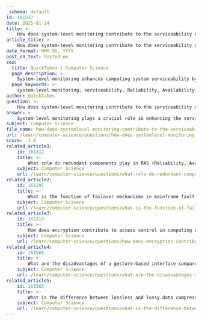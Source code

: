 ```yaml
---
_schema: default
id: 161537
date: 2025-01-24
title: >-
    How does system-level monitoring contribute to the serviceability of a computing system?
article_title: >-
    How does system-level monitoring contribute to the serviceability of a computing system?
date_format: MMM DD, YYYY
post_on_text: Posted on
seo:
  title: QuickTakes | Computer Science
  page_description: >-
    System-level monitoring enhances computing system serviceability by enabling proactive detection of issues, facilitating root cause analysis, and collecting performance metrics, among other capabilities.
  page_keywords: >-
    system-level monitoring, serviceability, Reliability, Availability, Serviceability, proactive issue detection, root cause analysis, performance metrics, automated alerts, centralized management, log monitoring, continuous improvement, IT management
author: QuickTakes
question: >-
    How does system-level monitoring contribute to the serviceability of a computing system?
answer: >-
    System-level monitoring plays a crucial role in enhancing the serviceability of a computing system, particularly in the context of Reliability, Availability, and Serviceability (RAS). Here are several ways in which system-level monitoring contributes to serviceability:\n\n1. **Proactive Issue Detection**: Continuous monitoring allows for the early detection of potential issues before they escalate into significant problems. By tracking metrics such as CPU usage, memory utilization, and disk I/O operations, system-level monitoring can identify anomalies that may affect system performance. This proactive approach helps in maintaining system uptime and reliability.\n\n2. **Root Cause Analysis**: When failures occur, system-level monitoring tools can assist in efficiently diagnosing the root cause of the issue. By analyzing logs and performance metrics, IT teams can pinpoint the source of failures, which minimizes disruption and facilitates quicker recovery. This capability is particularly important for hyperscale data centers that require high availability.\n\n3. **Performance Metrics Collection**: Monitoring systems collect a wide range of performance metrics that can be analyzed to establish baselines for normal operation. This data is invaluable for understanding system behavior over time and for identifying trends that may indicate underlying problems. For example, if disk utilization consistently approaches capacity, it may signal the need for additional resources.\n\n4. **Automated Alerts and Reporting**: Advanced monitoring solutions can generate alerts when specific thresholds are crossed, allowing IT staff to respond quickly to potential issues. These alerts can be aggregated and analyzed to provide insights into system health and performance, enabling better decision-making regarding maintenance and upgrades.\n\n5. **Centralized Management**: Tools that centralize monitoring across multiple systems provide a comprehensive view of the entire IT environment. This centralized approach simplifies the management of resources and allows for more efficient oversight of system performance, which is essential for maintaining serviceability.\n\n6. **Log Monitoring**: System-level monitoring often includes log management, which is critical for understanding system activity and performance. By analyzing log files, IT teams can gain insights into user behavior, system errors, and other events that may impact serviceability. This information can be used to optimize system performance and enhance security.\n\n7. **Continuous Improvement**: The data collected through system-level monitoring can be used to inform ongoing improvements in system design and operation. By understanding how systems perform under various conditions, organizations can make informed decisions about upgrades, configurations, and resource allocation to enhance overall serviceability.\n\nIn summary, system-level monitoring is integral to maintaining the serviceability of computing systems by enabling proactive issue detection, facilitating root cause analysis, collecting performance metrics, automating alerts, centralizing management, monitoring logs, and supporting continuous improvement efforts. These capabilities ensure that systems remain reliable and available, ultimately enhancing the user experience and operational efficiency.
subject: Computer Science
file_name: how-does-systemlevel-monitoring-contribute-to-the-serviceability-of-a-computing-system.md
url: /learn/computer-science/questions/how-does-systemlevel-monitoring-contribute-to-the-serviceability-of-a-computing-system
score: -1.0
related_article1:
    id: 161312
    title: >-
        What role do redundant components play in RAS (Reliability, Availability, Serviceability)?
    subject: Computer Science
    url: /learn/computer-science/questions/what-role-do-redundant-components-play-in-ras-reliability-availability-serviceability
related_article2:
    id: 161297
    title: >-
        What is the function of failover mechanisms in mainframe fault tolerance?
    subject: Computer Science
    url: /learn/computer-science/questions/what-is-the-function-of-failover-mechanisms-in-mainframe-fault-tolerance
related_article3:
    id: 161313
    title: >-
        How does encryption contribute to access control in computing security?
    subject: Computer Science
    url: /learn/computer-science/questions/how-does-encryption-contribute-to-access-control-in-computing-security
related_article4:
    id: 161569
    title: >-
        What are the disadvantages of a gesture-based interface compared to other user interfaces?
    subject: Computer Science
    url: /learn/computer-science/questions/what-are-the-disadvantages-of-a-gesturebased-interface-compared-to-other-user-interfaces
related_article5:
    id: 161565
    title: >-
        What is the difference between lossless and lossy data compression?
    subject: Computer Science
    url: /learn/computer-science/questions/what-is-the-difference-between-lossless-and-lossy-data-compression
---
```


&nbsp;